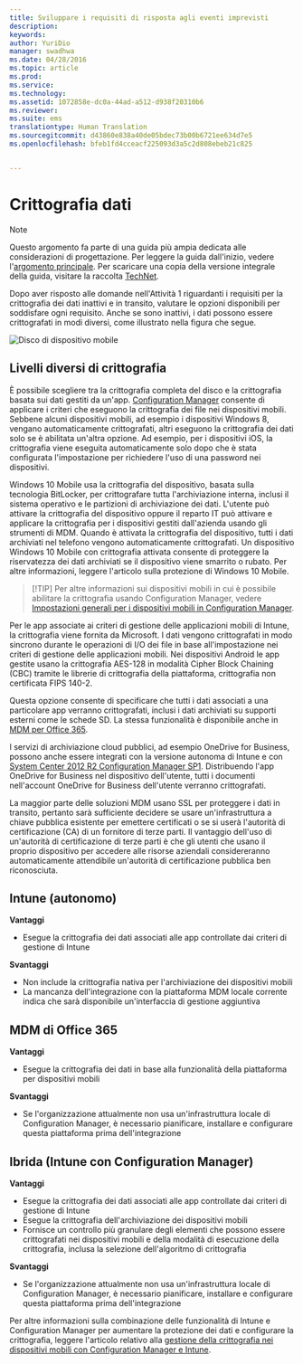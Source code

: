```yaml
---
title: Sviluppare i requisiti di risposta agli eventi imprevisti
description: 
keywords: 
author: YuriDio
manager: swadhwa
ms.date: 04/28/2016
ms.topic: article
ms.prod: 
ms.service: 
ms.technology: 
ms.assetid: 1072858e-dc0a-44ad-a512-d938f20310b6
ms.reviewer: 
ms.suite: ems
translationtype: Human Translation
ms.sourcegitcommit: d43860e838a40de05bdec73b00b6721ee634d7e5
ms.openlocfilehash: bfeb1fd4cceacf225093d3a5c2d808ebeb21c825


---
```


# Crittografia dati

>[!NOTE]
>Questo argomento fa parte di una guida più ampia dedicata alle considerazioni di progettazione. Per leggere la guida dall'inizio, vedere l'[argomento principale](mdm-design-considerations-guide.md). Per scaricare una copia della versione integrale della guida, visitare la raccolta [TechNet](https://gallery.technet.microsoft.com/Mobile-Device-Management-7d401582).

Dopo aver risposto alle domande nell'Attività 1 riguardanti i requisiti per la crittografia dei dati inattivi e in transito, valutare le opzioni disponibili per soddisfare ogni requisito. Anche se sono inattivi, i dati possono essere crittografati in modi diversi, come illustrato nella figura che segue.

![Disco di dispositivo mobile](./media/MDM_Figure_09.png)

## Livelli diversi di crittografia

È possibile scegliere tra la crittografia completa del disco e la crittografia basata sui dati gestiti da un'app. [Configuration Manager](https://technet.microsoft.com/library/dn919655.aspx) consente di applicare i criteri che eseguono la crittografia dei file nei dispositivi mobili. Sebbene alcuni dispositivi mobili, ad esempio i dispositivi Windows 8, vengano automaticamente crittografati, altri eseguono la crittografia dei dati solo se è abilitata un'altra opzione. Ad esempio, per i dispositivi iOS, la crittografia viene eseguita automaticamente solo dopo che è stata configurata l'impostazione per richiedere l'uso di una password nei dispositivi. 

Windows 10 Mobile usa la crittografia del dispositivo, basata sulla tecnologia BitLocker, per crittografare tutta l'archiviazione interna, inclusi il sistema operativo e le partizioni di archiviazione dei dati. L'utente può attivare la crittografia del dispositivo oppure il reparto IT può attivare e applicare la crittografia per i dispositivi gestiti dall'azienda usando gli strumenti di MDM. Quando è attivata la crittografia del dispositivo, tutti i dati archiviati nel telefono vengono automaticamente crittografati. Un dispositivo Windows 10 Mobile con crittografia attivata consente di proteggere la riservatezza dei dati archiviati se il dispositivo viene smarrito o rubato. Per altre informazioni, leggere l'articolo sulla protezione di Windows 10 Mobile.

>[!TIP] Per altre informazioni sui dispositivi mobili in cui è possibile abilitare la crittografia usando Configuration Manager, vedere [Impostazioni generali per i dispositivi mobili in Configuration Manager](https://technet.microsoft.com/library/dn376523.aspx).

Per le app associate ai criteri di gestione delle applicazioni mobili di Intune, la crittografia viene fornita da Microsoft. I dati vengono crittografati in modo sincrono durante le operazioni di I/O dei file in base all'impostazione nei criteri di gestione delle applicazioni mobili. Nei dispositivi Android le app gestite usano la crittografia AES-128 in modalità Cipher Block Chaining (CBC) tramite le librerie di crittografia della piattaforma, crittografia non certificata FIPS 140-2. 

Questa opzione consente di specificare che tutti i dati associati a una particolare app verranno crittografati, inclusi i dati archiviati su supporti esterni come le schede SD. La stessa funzionalità è disponibile anche in [MDM per Office 365](https://technet.microsoft.com/library/ms.o365.cc.devicepolicysupporteddevice.aspx). 

I servizi di archiviazione cloud pubblici, ad esempio OneDrive for Business, possono anche essere integrati con la versione autonoma di Intune e con [System Center 2012 R2 Configuration Manager SP1](https://technet.microsoft.com/library/mt131422.aspx). Distribuendo l'app OneDrive for Business nel dispositivo dell'utente, tutti i documenti nell'account OneDrive for Business dell'utente verranno crittografati. 

La maggior parte delle soluzioni MDM usano SSL per proteggere i dati in transito, pertanto sarà sufficiente decidere se usare un'infrastruttura a chiave pubblica esistente per emettere certificati o se si userà l'autorità di certificazione (CA) di un fornitore di terze parti. Il vantaggio dell'uso di un'autorità di certificazione di terze parti è che gli utenti che usano il proprio dispositivo per accedere alle risorse aziendali considereranno automaticamente attendibile un'autorità di certificazione pubblica ben riconosciuta. 

## Intune (autonomo)

**Vantaggi** 

- Esegue la crittografia dei dati associati alle app controllate dai criteri di gestione di Intune

**Svantaggi** 

- Non include la crittografia nativa per l'archiviazione dei dispositivi mobili
- La mancanza dell'integrazione con la piattaforma MDM locale corrente indica che sarà disponibile un'interfaccia di gestione aggiuntiva

## MDM di Office 365

**Vantaggi**

- Esegue la crittografia dei dati in base alla funzionalità della piattaforma per dispositivi mobili

**Svantaggi**

- Se l'organizzazione attualmente non usa un'infrastruttura locale di Configuration Manager, è necessario pianificare, installare e configurare questa piattaforma prima dell'integrazione

## Ibrida (Intune con Configuration Manager)

**Vantaggi**

- Esegue la crittografia dei dati associati alle app controllate dai criteri di gestione di Intune
- Esegue la crittografia dell'archiviazione dei dispositivi mobili
- Fornisce un controllo più granulare degli elementi che possono essere crittografati nei dispositivi mobili e della modalità di esecuzione della crittografia, inclusa la selezione dell'algoritmo di crittografia

**Svantaggi**

- Se l'organizzazione attualmente non usa un'infrastruttura locale di Configuration Manager, è necessario pianificare, installare e configurare questa piattaforma prima dell'integrazione

Per altre informazioni sulla combinazione delle funzionalità di Intune e Configuration Manager per aumentare la protezione dei dati e configurare la crittografia, leggere l'articolo relativo alla [gestione della crittografia nei dispositivi mobili con Configuration Manager e Intune](http://blogs.technet.com/b/pauljones/archive/2014/08/04/managing-encryption-on-mobile-devices-with-configuration-manager-and-intune.aspx).



<!--HONumber=Jun16_HO4-->


